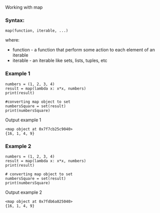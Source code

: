 Working with map

### Syntax:
```
map(function, iterable, ...)
```
where:

* function - a function that perform some action to each element of an iterable
* iterable - an iterable like sets, lists, tuples, etc

### Example 1
```
numbers = (1, 2, 3, 4)
result = map(lambda x: x*x, numbers)
print(result)

#converting map object to set
numbersSquare = set(result)
print(numbersSquare)
```
Output example 1
```
<map object at 0x7f7cb25c9040>
{16, 1, 4, 9}
```

### Example 2
```
numbers = (1, 2, 3, 4)
result = map(lambda x: x*x, numbers)
print(result)

# converting map object to set
numbersSquare = set(result)
print(numbersSquare)
```
Output example 2
```
<map object at 0x7fdb6a825040>
{16, 1, 4, 9}
```
